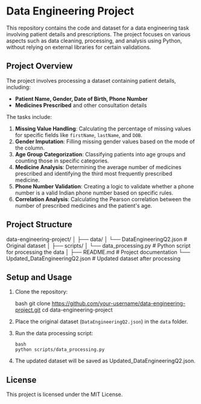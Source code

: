 # Data Engineering Project

This repository contains the code and dataset for a data engineering task involving patient details and prescriptions. The project focuses on various aspects such as data cleaning, processing, and analysis using Python, without relying on external libraries for certain validations.

## Project Overview

The project involves processing a dataset containing patient details, including:
- **Patient Name, Gender, Date of Birth, Phone Number**
- **Medicines Prescribed** and other consultation details

The tasks include:
1. **Missing Value Handling**: Calculating the percentage of missing values for specific fields like `firstName`, `lastName`, and `DOB`.
2. **Gender Imputation**: Filling missing gender values based on the mode of the column.
3. **Age Group Categorization**: Classifying patients into age groups and counting those in specific categories.
4. **Medicine Analysis**: Determining the average number of medicines prescribed and identifying the third most frequently prescribed medicine.
5. **Phone Number Validation**: Creating a logic to validate whether a phone number is a valid Indian phone number based on specific rules.
6. **Correlation Analysis**: Calculating the Pearson correlation between the number of prescribed medicines and the patient's age.

## Project Structure


data-engineering-project/
│
├── data/
│   └── DataEngineeringQ2.json           # Original dataset
│
├── scripts/
│   └── data_processing.py              # Python script for processing the data
│
├── README.md                          # Project documentation
└── Updated_DataEngineeringQ2.json      # Updated dataset after processing


## Setup and Usage

1. Clone the repository:

   bash
   git clone https://github.com/your-username/data-engineering-project.git
   cd data-engineering-project
   

2. Place the original dataset (`DataEngineeringQ2.json`) in the `data` folder.

3. Run the data processing script:
   ```
   bash
   python scripts/data_processing.py

4. The updated dataset will be saved as Updated_DataEngineeringQ2.json.

## License

This project is licensed under the MIT License.
